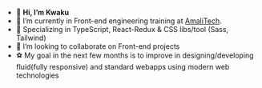 - 👋 **Hi, I’m Kwaku**
- 👀 I’m currently in Front-end engineering training at <a href="https://amalitech.org"/>AmaliTech</a>.
- 🌱 Specializing in TypeScript, React-Redux & CSS libs/tool (Sass, Tailwind) 
- 💞️ I’m looking to collaborate on Front-end projects
- ⚽ My goal in the next few months is to improve in designing/developing fluid(fully responsive) and standard webapps
     using modern web technologies
<!---
syntaCorp/syntaCorp is a ✨ special ✨ repository because its `README.md` (this file) appears on your GitHub profile.
You can click the Preview link to take a look at your changes.
--->
